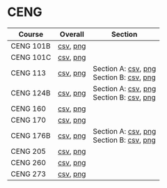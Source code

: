 # CENG

| Course | Overall | Section |
| ------ | ------- | ------- |
| CENG 101B | [csv](https://github.com/UCSD-Historical-Enrollment-Data/2025Spring/blob/main/overall/CENG%20101B.csv), [png](https://raw.githubusercontent.com/UCSD-Historical-Enrollment-Data/2025Spring/main/plot_overall/CENG%20101B.png) |  |
| CENG 101C | [csv](https://github.com/UCSD-Historical-Enrollment-Data/2025Spring/blob/main/overall/CENG%20101C.csv), [png](https://raw.githubusercontent.com/UCSD-Historical-Enrollment-Data/2025Spring/main/plot_overall/CENG%20101C.png) |  |
| CENG 113 | [csv](https://github.com/UCSD-Historical-Enrollment-Data/2025Spring/blob/main/overall/CENG%20113.csv), [png](https://raw.githubusercontent.com/UCSD-Historical-Enrollment-Data/2025Spring/main/plot_overall/CENG%20113.png) | Section A: [csv](https://github.com/UCSD-Historical-Enrollment-Data/2025Spring/blob/main/section/CENG%20113_A.csv), [png](https://raw.githubusercontent.com/UCSD-Historical-Enrollment-Data/2025Spring/main/plot_section/CENG%20113_A.png)<br>Section B: [csv](https://github.com/UCSD-Historical-Enrollment-Data/2025Spring/blob/main/section/CENG%20113_B.csv), [png](https://raw.githubusercontent.com/UCSD-Historical-Enrollment-Data/2025Spring/main/plot_section/CENG%20113_B.png) |
| CENG 124B | [csv](https://github.com/UCSD-Historical-Enrollment-Data/2025Spring/blob/main/overall/CENG%20124B.csv), [png](https://raw.githubusercontent.com/UCSD-Historical-Enrollment-Data/2025Spring/main/plot_overall/CENG%20124B.png) | Section A: [csv](https://github.com/UCSD-Historical-Enrollment-Data/2025Spring/blob/main/section/CENG%20124B_A.csv), [png](https://raw.githubusercontent.com/UCSD-Historical-Enrollment-Data/2025Spring/main/plot_section/CENG%20124B_A.png)<br>Section B: [csv](https://github.com/UCSD-Historical-Enrollment-Data/2025Spring/blob/main/section/CENG%20124B_B.csv), [png](https://raw.githubusercontent.com/UCSD-Historical-Enrollment-Data/2025Spring/main/plot_section/CENG%20124B_B.png) |
| CENG 160 | [csv](https://github.com/UCSD-Historical-Enrollment-Data/2025Spring/blob/main/overall/CENG%20160.csv), [png](https://raw.githubusercontent.com/UCSD-Historical-Enrollment-Data/2025Spring/main/plot_overall/CENG%20160.png) |  |
| CENG 170 | [csv](https://github.com/UCSD-Historical-Enrollment-Data/2025Spring/blob/main/overall/CENG%20170.csv), [png](https://raw.githubusercontent.com/UCSD-Historical-Enrollment-Data/2025Spring/main/plot_overall/CENG%20170.png) |  |
| CENG 176B | [csv](https://github.com/UCSD-Historical-Enrollment-Data/2025Spring/blob/main/overall/CENG%20176B.csv), [png](https://raw.githubusercontent.com/UCSD-Historical-Enrollment-Data/2025Spring/main/plot_overall/CENG%20176B.png) | Section A: [csv](https://github.com/UCSD-Historical-Enrollment-Data/2025Spring/blob/main/section/CENG%20176B_A.csv), [png](https://raw.githubusercontent.com/UCSD-Historical-Enrollment-Data/2025Spring/main/plot_section/CENG%20176B_A.png)<br>Section B: [csv](https://github.com/UCSD-Historical-Enrollment-Data/2025Spring/blob/main/section/CENG%20176B_B.csv), [png](https://raw.githubusercontent.com/UCSD-Historical-Enrollment-Data/2025Spring/main/plot_section/CENG%20176B_B.png) |
| CENG 205 | [csv](https://github.com/UCSD-Historical-Enrollment-Data/2025Spring/blob/main/overall/CENG%20205.csv), [png](https://raw.githubusercontent.com/UCSD-Historical-Enrollment-Data/2025Spring/main/plot_overall/CENG%20205.png) |  |
| CENG 260 | [csv](https://github.com/UCSD-Historical-Enrollment-Data/2025Spring/blob/main/overall/CENG%20260.csv), [png](https://raw.githubusercontent.com/UCSD-Historical-Enrollment-Data/2025Spring/main/plot_overall/CENG%20260.png) |  |
| CENG 273 | [csv](https://github.com/UCSD-Historical-Enrollment-Data/2025Spring/blob/main/overall/CENG%20273.csv), [png](https://raw.githubusercontent.com/UCSD-Historical-Enrollment-Data/2025Spring/main/plot_overall/CENG%20273.png) |  |

